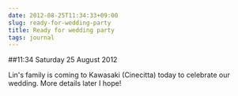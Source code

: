 ```yaml
---
date: 2012-08-25T11:34:33+09:00
slug: ready-for-wedding-party
title: Ready for wedding party
tags: journal
---
```


##11:34 Saturday 25 August 2012

Lin's family is coming to Kawasaki (Cinecitta) today to celebrate our wedding.  More details later I hope!
